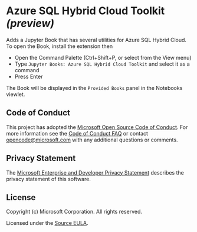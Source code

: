 # Azure SQL Hybrid Cloud Toolkit *(preview)*

Adds a Jupyter Book that has several utilities for Azure SQL Hybrid Cloud. To open the Book, install the extension then
* Open the Command Palette (Ctrl+Shift+P, or select from the View menu)
* Type <code>Jupyter Books: Azure SQL Hybrid Cloud Toolkit</code> and select it as a command
* Press Enter

The Book will be displayed in the <code>Provided Books</code> panel in the Notebooks viewlet. 

## Code of Conduct

This project has adopted the [Microsoft Open Source Code of Conduct](https://opensource.microsoft.com/codeofconduct/). For more information see the [Code of Conduct FAQ](https://opensource.microsoft.com/codeofconduct/faq/) or contact [opencode@microsoft.com](mailto:opencode@microsoft.com) with any additional questions or comments.

## Privacy Statement

The [Microsoft Enterprise and Developer Privacy Statement](https://privacy.microsoft.com/en-us/privacystatement) describes the privacy statement of this software.

## License

Copyright (c) Microsoft Corporation. All rights reserved.

Licensed under the [Source EULA](https://raw.githubusercontent.com/Microsoft/azuredatastudio/main/LICENSE.txt).
